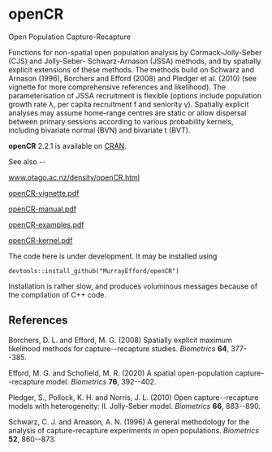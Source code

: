 # openCR
Open Population Capture-Recapture

Functions for non-spatial open population analysis by Cormack-Jolly-Seber (CJS) and Jolly-Seber-
Schwarz-Arnason (JSSA) methods, and by spatially explicit extensions of these methods. The
methods build on Schwarz and Arnason (1996), Borchers and Efford (2008) and Pledger et al.
(2010) (see vignette for more comprehensive references and likelihood). The parameterisation of
JSSA recruitment is flexible (options include population growth rate λ, per capita recruitment f
and seniority γ). Spatially explicit analyses may assume home-range centres are static or allow
dispersal between primary sessions according to various probability kernels, including bivariate
normal (BVN) and bivariate t (BVT).

**openCR** 2.2.1 is available on [CRAN](https://CRAN.R-project.org/package=openCR).

See also --

www.otago.ac.nz/density/openCR.html

[openCR-vignette.pdf](https://www.otago.ac.nz/density/pdfs/openCR-vignette.pdf)

[openCR-manual.pdf](https://www.otago.ac.nz/density/pdfs/openCR-manual.pdf)

[openCR-examples.pdf](https://www.otago.ac.nz/density/pdfs/openCR-examples.pdf)

[openCR-kernel.pdf](https://www.otago.ac.nz/density/pdfs/openCR-kernel.pdf)

The code here is under development. It may be installed using
```
devtools::install_github("MurrayEfford/openCR")
```

Installation is rather slow, and produces voluminous messages because of the compilation of C++ code.


## References

  Borchers, D. L. and Efford, M. G. (2008) Spatially explicit maximum
  likelihood methods for capture--recapture studies. *Biometrics*
  **64**, 377--385.

  Efford, M. G. and Schofield, M. R. (2020) A spatial open-population capture--recapture model.
  *Biometrics* **76**, 392--402.

  Pledger, S., Pollock, K. H. and Norris, J. L. (2010) Open
  capture--recapture models with heterogeneity: II. Jolly-Seber
  model. *Biometrics* **66**, 883--890.

  Schwarz, C. J. and Arnason, A. N. (1996) A general methodology for the
  analysis of capture-recapture experiments in open
  populations. *Biometrics* **52**, 860--873.
